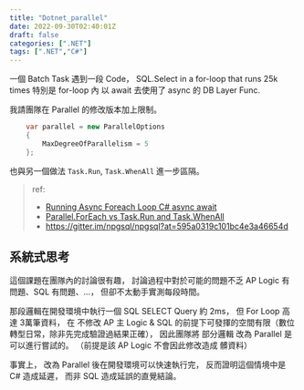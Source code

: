 ```yaml
---
title: "Dotnet_parallel"
date: 2022-09-30T02:40:01Z
draft: false
categories: [".NET"]
tags: [".NET","C#"]
---
```


一個 Batch Task 遇到一段 Code，
SQL.Select in a for-loop that runs 25k times
特別是 for-loop 內 以 await 去使用了 async 的 DB Layer Func.

我請團隊在 Parallel 的修改版本加上限制。

```csharp
    var parallel = new ParallelOptions
    {
        MaxDegreeOfParallelism = 5
    };
```

也與另一個做法 `Task.Run`, `Task.WhenAll` 進一步區隔。

> ref:
>
> - [Running Async Foreach Loop C# async await](https://stackoverflow.com/a/41561544)
> - [Parallel.ForEach vs Task.Run and Task.WhenAll](https://stackoverflow.com/a/19103047)
> - <https://gitter.im/npgsql/npgsql?at=595a0319c101bc4e3a46654d>

## 系統式思考

這個課題在團隊內的討論很有趣，
討論過程中對於可能的問題不乏 AP Logic 有問題、SQL 有問題、...，
但卻不太動手實測每段時間。

那段邏輯在開發環境中執行一個 SQL SELECT Query 約 2ms，
但 For Loop 高達 3萬筆資料，
在 不修改 AP 主 Logic & SQL 的前提下可發揮的空間有限（數位轉型日常，除非先完成驗證過結果正確），
因此團隊將 部分邏輯 改為 Parallel 是可以進行嘗試的。
（前提是該 AP Logic 不會因此修改造成 髒資料）

事實上，
改為 Parallel 後在開發環境可以快速執行完，
反而證明這個情境中是 C# 造成延遲，
而非 SQL 造成延誤的直覺結論。
